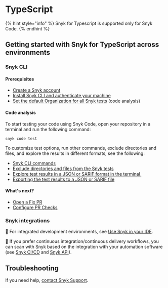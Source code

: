 # TypeScript

{% hint style="info" %}
Snyk for Typescript is supported only for Snyk Code.
{% endhint %}

## Getting started with Snyk for TypeScript across environments <a href="#getting-started-with-snyk-for-apex-across-environments" id="getting-started-with-snyk-for-apex-across-environments"></a>

### Snyk CLI  <a href="#snyk-cli" id="snyk-cli"></a>

#### **Prerequisites**

* ​[Create a Snyk account](../quickstart/create-or-log-in-to-a-snyk-account.md)​
* ​[Install Snyk CLI and authenticate your machine](../../snyk-cli/getting-started-with-the-snyk-cli.md#install-the-snyk-cli-and-authenticate-your-machine)​
* ​[Set the default Organization for all Snyk tests](../../snyk-cli/scan-and-maintain-projects-using-the-cli/snyk-cli-for-snyk-code/set-the-snyk-organization-for-the-cli-tests.md) (code analysis)

#### **Code analysis**

To start testing your code using Snyk Code, open your repository in a terminal and run the following command:

`snyk code test`

To customize test options, run other commands, exclude directories and files, and explore the results in different formats, see the following:

* ​[Snyk CLI commands](../../snyk-cli/commands/#available-commands)​
* ​[Exclude directories and files from the Snyk tests](../../snyk-cli/scan-and-maintain-projects-using-the-cli/snyk-cli-for-snyk-code/exclude-directories-and-files-from-snyk-code-cli-tests.md)​
* ​[Explore test results in a JSON or SARIF format in the terminal ](../../snyk-cli/scan-and-maintain-projects-using-the-cli/snyk-cli-for-snyk-code/view-snyk-code-cli-results.md#output-test-results)​
* ​[Exporting the test results to a JSON or SARIF file](../../snyk-cli/scan-and-maintain-projects-using-the-cli/snyk-cli-for-snyk-code/view-snyk-code-cli-results.md#export-test-results)​

#### **What's next?**

* ​[Open a Fix PR](../../scan-with-snyk/pull-requests/snyk-fix-pull-or-merge-requests/)
* ​[Configure PR Checks](../../scan-with-snyk/pull-requests/pull-request-checks/configure-pull-request-checks.md)​

### Snyk integrations  <a href="#snyk-integrations" id="snyk-integrations"></a>

​:link: For integrated development environments, see [Use Snyk in your IDE](../../scm-ide-and-ci-cd-workflow-and-integrations/use-snyk-in-your-ide/).​

:link: If you prefer continuous integration/continuous delivery workflows, you can scan with Snyk based on the integration with your automation software (see [Snyk CI/CD](../../scm-ide-and-ci-cd-workflow-and-integrations/snyk-ci-cd-integrations/) and [Snyk API](../../snyk-api/)).

## Troubleshooting <a href="#troubleshooting" id="troubleshooting"></a>

If you need help, [contact Snyk Support](https://support.snyk.io/hc/en-us).
